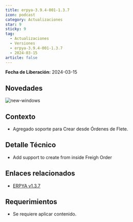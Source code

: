 ```yaml
---
title: erpya-3.9.4-001-1.3.7
icon: podcast
category: Actualizaciones
star: 9
sticky: 9
tag:
  - Actualizaciones
  - Versiones
  - erpya-3.9.4-001-1.3.7
  - 2024-03-15
article: false
---
```


**Fecha de Liberación:** 2024-03-15

## Novedades

![new-windows](/assets/img/downloads/updates/resources/erpya-3.9.4-001-1.3.7.png)

## Contexto

- Agregado soporte para Crear desde Órdenes de Flete.

## Detalle Técnico

- Add support to create from inside Freigh Order

## Enlaces relacionados

- [ERPYA v1.3.7](https://github.com/erpya/adempiere_patch_zk/releases/tag/1.3.7)

## Requerimientos

- Se requiere aplicar contenido.
